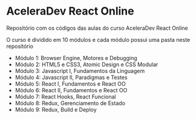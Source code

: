 # AceleraDev React Online

Repositório com os códigos das aulas do curso AceleraDev React Online

O curso é dividido em 10 módulos e cada módulo possui uma pasta neste reposítório

- Módulo 1: Browser Engine, Motores e Debugging
- Módulo 2: HTML5 e CSS3, Atomic Design e CSS Modular
- Módulo 3: Javascript I, Fundamentos da Linguagem
- Módulo 4: Javascript II, Paradigmas e Testes
- Módulo 5: React I, Fundamentos e React OO
- Módulo 6: React II, Fundamentos e React OO
- Módulo 7: React Hooks, React Funcional
- Módulo 8: Redux, Gerenciamento de Estado
- Módulo 9: Redux, Build e Deploy
